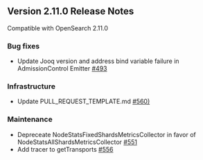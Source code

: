 ## Version 2.11.0 Release Notes

Compatible with OpenSearch 2.11.0

### Bug fixes
* Update Jooq version and address bind variable failure in AdmissionControl Emitter [#493](https://github.com/opensearch-project/performance-analyzer/pull/493)

### Infrastructure
* Update PULL_REQUEST_TEMPLATE.md [#560)](https://github.com/opensearch-project/performance-analyzer/pull/560)

### Maintenance
* Depreceate NodeStatsFixedShardsMetricsCollector in favor of NodeStatsAllShardsMetricsCollector [#551](https://github.com/opensearch-project/performance-analyzer/pull/551)
* Add tracer to getTransports [#556](https://github.com/opensearch-project/performance-analyzer/pull/556)
